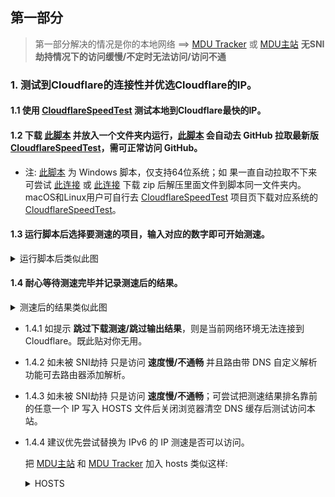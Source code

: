 ## 第一部分

> 第一部分解决的情况是你的本地网络 ==> [MDU Tracker](https://daisuki.monikadesign.uk) 或 [MDU主站](https://monikadesign.uk/) **无SNI劫持情况下的访问缓慢/不定时无法访问/访问不通**

### 1. 测试到Cloudflare的连接性并优选Cloudflare的IP。

#### 1.1 使用 [CloudflareSpeedTest](https://github.com/XIU2/CloudflareSpeedTest) 测试本地到Cloudflare最快的IP。

#### 1.2 下载 [此脚本](https://github.com/exernest/Files/releases/download/0.1/Cloudflare.bat) 并放入一个文件夹内运行，[此脚本](https://github.com/exernest/Files/releases/download/0.1/Cloudflare.bat) 会自动去 GitHub 拉取最新版 [CloudflareSpeedTest](https://github.com/XIU2/CloudflareSpeedTest)，需可正常访问 GitHub。

* 注: [此脚本](https://github.com/exernest/Files/releases/download/0.1/Cloudflare.bat) 为 Windows 脚本，仅支持64位系统；如  果一直自动拉取不下来可尝试 [此连接](https://mirror.ghproxy.com/https://github.com/XIU2/CloudflareSpeedTest/releases/download/v2.2.5/CloudflareST_windows_amd64.zip) 或 [此连接](https://ghproxy.org/https://github.com/XIU2/CloudflareSpeedTest/releases/download/v2.2.5/CloudflareST_windows_amd64.zip) 下载 zip 后解压里面文件到脚本同一文件夹内。macOS和Linux用户可自行去 [CloudflareSpeedTest](https://github.com/XIU2/CloudflareSpeedTest) 项目页下载对应系统的 [CloudflareSpeedTest](https://github.com/XIU2/CloudflareSpeedTest)。

#### 1.3 运行脚本后选择要测速的项目，输入对应的数字即可开始测速。

<details>
<summary>运行脚本后类似此图</summary>
![运行脚本后类似此图](https://img.azusa.wiki/images/2024/01/28/2024-01-29-074322.png)
</details>

#### 1.4 耐心等待测速完毕并记录测速后的结果。

<details>
<summary>测速后的结果类似此图</summary>
![测速后的结果类似此图](https://img.azusa.wiki/images/2024/01/29/2024-01-29-081238.png)
</details>

* 1.4.1 如提示 **跳过下载测速/跳过输出结果**，则是当前网络环境无法连接到 Cloudflare。既此贴对你无用。
* 1.4.2 如未被 SNI劫持 只是访问 **速度慢/不通畅** 并且路由带 DNS 自定义解析功能可去路由器添加解析。
* 1.4.3 如未被 SNI劫持 只是访问 **速度慢/不通畅**；可尝试把测速结果排名靠前的任意一个 IP 写入 HOSTS 文件后关闭浏览器清空 DNS 缓存后测试访问本站。
* 1.4.4 建议优先尝试替换为 IPv6 的 IP 测速是否可以访问。

  把 [MDU主站](https://monikadesign.uk/) 和 [MDU Tracker](https://daisuki.monikadesign.uk) 加入 hosts 类似这样:

  <details>
  <summary>HOSTS</summary>
  
  ```plaintext
  # 什么设备访问不了就修改什么设备的 HOSTS
  # 示例前面的 172.67.154.105 替换为你测速结果排名靠前的任意一个 IP
  # 在 HOSTS 文件添加这两行并确保其他行未添加下列俩个域名的条例
  172.67.154.105 azusa.wiki
  172.67.154.105 tracker.azusa.wiki
